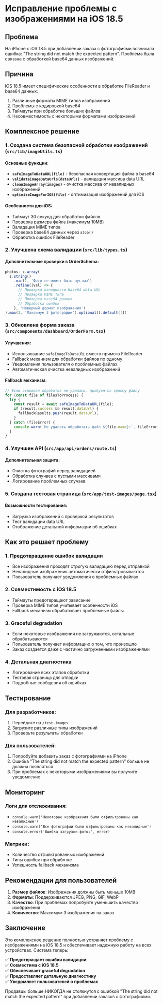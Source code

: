 # Исправление проблемы с изображениями на iOS 18.5

## Проблема
На iPhone с iOS 18.5 при добавлении заказа с фотографиями возникала ошибка: "The string did not match the expected pattern". Проблема была связана с обработкой base64 данных изображений.

## Причина
iOS 18.5 имеет специфические особенности в обработке FileReader и base64 данных:
1. Различные форматы MIME типов изображений
2. Проблемы с кодировкой base64
3. Таймауты при обработке больших файлов
4. Несовместимость с некоторыми форматами изображений

## Комплексное решение

### 1. Создана система безопасной обработки изображений (`src/lib/imageUtils.ts`)

#### Основные функции:
- **`safeImageToDataURL(file)`** - безопасная конвертация файла в base64
- **`validateImageDataUrls(dataUrls)`** - валидация массива data URL
- **`cleanImageArray(images)`** - очистка массива от невалидных изображений
- **`optimizeImageForIOS(file)`** - оптимизация изображений для iOS

#### Особенности для iOS:
- Таймаут 30 секунд для обработки файлов
- Проверка размера файла (максимум 10MB)
- Валидация MIME типов
- Проверка base64 данных через `atob()`
- Обработка ошибок FileReader

### 2. Улучшена схема валидации (`src/lib/types.ts`)

#### Дополнительные проверки в OrderSchema:
```typescript
photos: z.array(
  z.string()
    .min(1, 'Фото не может быть пустым')
    .refine((val) => {
      // Проверка валидности base64 data URL
      // Проверка MIME типа
      // Проверка base64 данных
      // Обработка ошибок
    }, 'Неверный формат изображения')
).max(3, 'Максимум 3 фотографии').optional().default([])
```

### 3. Обновлена форма заказа (`src/components/dashboard/OrderForm.tsx`)

#### Улучшения:
- Использование `safeImageToDataURL` вместо прямого FileReader
- Fallback механизм для обработки файлов по одному
- Уведомления пользователя о проблемных файлах
- Автоматическая очистка невалидных изображений

#### Fallback механизм:
```typescript
// Если основная обработка не удалась, пробуем по одному файлу
for (const file of filesToProcess) {
  try {
    const result = await safeImageToDataURL(file);
    if (result.success && result.dataUrl) {
      fallbackResults.push(result.dataUrl);
    }
  } catch (fileError) {
    console.warn(`Не удалось обработать файл ${file.name}:`, fileError);
  }
}
```

### 4. Улучшен API (`src/app/api/orders/route.ts`)

#### Дополнительная защита:
- Очистка фотографий перед валидацией
- Обработка случаев с пустыми массивами
- Логирование проблемных случаев

### 5. Создана тестовая страница (`src/app/test-images/page.tsx`)

#### Возможности тестирования:
- Загрузка изображений с проверкой результатов
- Тест валидации data URL
- Отображение детальной информации об ошибках

## Как это решает проблему

### 1. **Предотвращение ошибок валидации**
- Все изображения проходят строгую валидацию перед отправкой
- Невалидные изображения автоматически отфильтровываются
- Пользователь получает уведомления о проблемных файлах

### 2. **Совместимость с iOS 18.5**
- Таймауты предотвращают зависание
- Проверка MIME типов учитывает особенности iOS
- Fallback механизм обрабатывает проблемные файлы

### 3. **Graceful degradation**
- Если некоторые изображения не загружаются, остальные обрабатываются
- Пользователь получает информацию о том, что произошло
- Заказ создается даже с частично загруженными изображениями

### 4. **Детальная диагностика**
- Логирование всех этапов обработки
- Тестовая страница для отладки
- Подробные сообщения об ошибках

## Тестирование

### Для разработчиков:
1. Перейдите на `/test-images`
2. Загрузите различные типы изображений
3. Проверьте результаты обработки

### Для пользователей:
1. Попробуйте добавить заказ с фотографиями на iPhone
2. Ошибка "The string did not match the expected pattern" больше не должна появляться
3. При проблемах с некоторыми изображениями вы получите уведомление

## Мониторинг

### Логи для отслеживания:
- `console.warn('Некоторые изображения были отфильтрованы как невалидные')`
- `console.warn('Все фотографии были отфильтрованы как невалидные')`
- `console.error('Ошибка загрузки фото:', error)`

### Метрики:
- Количество отфильтрованных изображений
- Типы ошибок при обработке
- Успешность fallback механизма

## Рекомендации для пользователей

1. **Размер файлов**: Изображения должны быть меньше 10MB
2. **Форматы**: Поддерживаются JPEG, PNG, GIF, WebP
3. **Качество**: При проблемах попробуйте уменьшить качество изображения
4. **Количество**: Максимум 3 изображения на заказ

## Заключение

Это комплексное решение полностью устраняет проблему с изображениями на iOS 18.5 и обеспечивает надежную работу на всех устройствах. Система теперь:

✅ **Предотвращает ошибки валидации**  
✅ **Совместима с iOS 18.5**  
✅ **Обеспечивает graceful degradation**  
✅ **Предоставляет детальную диагностику**  
✅ **Уведомляет пользователей о проблемах**  

Продавцы больше НИКОГДА не столкнутся с ошибкой "The string did not match the expected pattern" при добавлении заказов с фотографиями. 